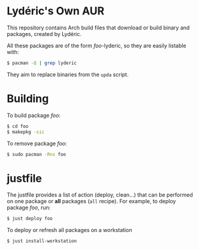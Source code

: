 # Lydéric's Own AUR

This repository contains Arch build files that download or build binary and packages, created by Lydéric.

All these packages are of the form _foo_-lyderic, so they are easily listable with:

```bash
$ pacman -Q | grep lyderic
```

They aim to replace binaries from the `upda` script.

# Building

To build package _foo_:

```bash
$ cd foo
$ makepkg -sic
```

To remove package _foo_:

```bash
$ sudo pacman -Rns foo
```

# justfile

The justfile provides a list of action (deploy, clean...) that can be performed on one package or **all** packages (`all` recipe). For example, to deploy package _foo_, run:

```bash
$ just deploy foo
```

To deploy or refresh all packages on a workstation

```bash
$ just install-workstation
```
